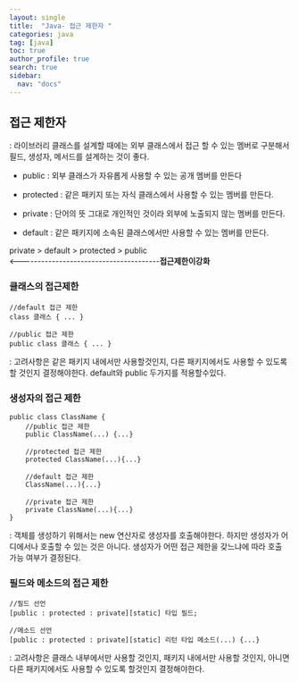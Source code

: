 ```yaml
---
layout: single
title:  "Java- 접근 제한자 "
categories: java
tag: [java]
toc: true
author_profile: true
search: true
sidebar:
  nav: "docs"
---
```


## 접근 제한자 

: 라이브러리 클래스를 설계할 때에는 외부 클래스에서 접근 할 수 있는 멤버로 구분해서 필드, 생성자, 메서드를 설계하는 것이 좋다.

- public : 외부 클래스가 자유롭게 사용할 수 있는 공개 멤버를 만든다

- protected : 같은 패키지 또는 자식 클래스에서 사용할 수 있는 멤버를 만든다.
- private : 단어의 뜻 그대로 개인적인 것이라 외부에 노출되지 않는 멤버를 만든다.
- default : 같은 패키지에 소속된 클래스에서만 사용할 수 있는 멤버를 만든다.

private > default > protected > public   
<---------------------------------------**접근제한이강화**







### 클래스의 접근제한

```
//default 접근 제한
class 클래스 { ... }

//public 접근 제한
public class 클래스 { ... }
```

: 고려사항은 같은 패키지 내에서만 사용할것인지, 다른 패키지에서도 사용할 수 있도록 할 것인지 결정해야한다. default와 public 두가지를 적용할수있다.







### 생성자의 접근 제한

```
public class ClassName {
	//public 접근 제한
	public ClassName(...) {...}
	
	//protected 접근 제한
	protected ClassName(...){...}
	
	//default 접근 제한
	ClassName(...){...}
	
	//private 접근 제한
	private ClassName(...){...}
}
```

: 객체를 생성하기 위해서는 new 연산자로 생성자를 호출해야한다. 하지만 생성자가 어디에서나 호출할 수 있는 것은 아니다. 생성자가 어떤 접근 제한을 갖느냐에 따라 호출 가능 여부가 결정된다.







### 필드와 메소드의 접근 제한

```
//필드 선언
[public : protected : private][static] 타입 필드;

//메소드 선언
[public : protected : private][static] 리턴 타입 메소드(...) {...}
```

: 고려사항은 클래스 내부에서만 사용할 것인지, 패키지 내에서만 사용할 것인지, 아니면 다른 패키지에서도 사용할 수 있도록 할것인지 결정해야한다.
